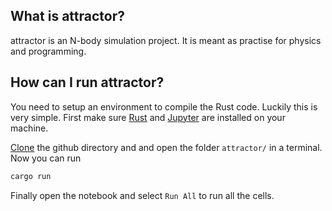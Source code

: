 ## What is attractor?
attractor is an N-body simulation project. It is meant as practise for physics and programming.

## How can I run attractor?
You need to setup an environment to compile the Rust code. Luckily this is very simple. First make sure [Rust](https://www.rust-lang.org/tools/install) and [Jupyter](https://jupyter.org/install) are installed on your machine.

[Clone](https://github.com/tamimy/attractor/archive/refs/heads/mother.zip) the github directory and and open the folder `attractor/` in a terminal. Now you can run

```bash
cargo run
```
Finally open the notebook and select `Run All` to run all the cells.

